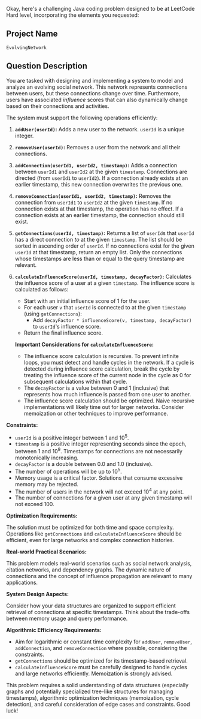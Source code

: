 Okay, here's a challenging Java coding problem designed to be at LeetCode Hard level, incorporating the elements you requested:

## Project Name

`EvolvingNetwork`

## Question Description

You are tasked with designing and implementing a system to model and analyze an evolving social network. This network represents connections between users, but these connections change over time. Furthermore, users have associated *influence* scores that can also dynamically change based on their connections and activities.

The system must support the following operations efficiently:

1.  **`addUser(userId)`:** Adds a new user to the network. `userId` is a unique integer.

2.  **`removeUser(userId)`:** Removes a user from the network and all their connections.

3.  **`addConnection(userId1, userId2, timestamp)`:** Adds a connection between `userId1` and `userId2` at the given `timestamp`.  Connections are directed (from `userId1` to `userId2`).  If a connection already exists at an earlier timestamp, this new connection overwrites the previous one.

4.  **`removeConnection(userId1, userId2, timestamp)`:** Removes the connection from `userId1` to `userId2` at the given `timestamp`. If no connection exists at that timestamp, the operation has no effect. If a connection exists at an earlier timestamp, the connection should still exist.

5.  **`getConnections(userId, timestamp)`:** Returns a list of `userId`s that `userId` has a direct connection *to* at the given `timestamp`.  The list should be sorted in ascending order of `userId`. If no connections exist for the given `userId` at that timestamp, return an empty list. Only the connections whose timestamps are less than or equal to the query timestamp are relevant.

6.  **`calculateInfluenceScore(userId, timestamp, decayFactor)`:** Calculates the influence score of a user at a given `timestamp`. The influence score is calculated as follows:

    *   Start with an initial influence score of 1 for the user.
    *   For each user `v` that `userId` is connected to at the given `timestamp` (using `getConnections`):
        *   Add `decayFactor * influenceScore(v, timestamp, decayFactor)` to `userId`'s influence score.
    *   Return the final influence score.

    **Important Considerations for `calculateInfluenceScore`:**

    *   The influence score calculation is recursive.  To prevent infinite loops, you must detect and handle cycles in the network. If a cycle is detected during influence score calculation, break the cycle by treating the influence score of the current node in the cycle as 0 for subsequent calculations within that cycle.
    *   The `decayFactor` is a value between 0 and 1 (inclusive) that represents how much influence is passed from one user to another.
    *   The influence score calculation should be optimized. Naive recursive implementations will likely time out for larger networks.  Consider memoization or other techniques to improve performance.

**Constraints:**

*   `userId` is a positive integer between 1 and 10<sup>5</sup>.
*   `timestamp` is a positive integer representing seconds since the epoch, between 1 and 10<sup>9</sup>. Timestamps for connections are not necessarily monotonically increasing.
*   `decayFactor` is a double between 0.0 and 1.0 (inclusive).
*   The number of operations will be up to 10<sup>5</sup>.
*   Memory usage is a critical factor. Solutions that consume excessive memory may be rejected.
*   The number of users in the network will not exceed 10<sup>4</sup> at any point.
*   The number of connections for a given user at any given timestamp will not exceed 100.

**Optimization Requirements:**

The solution must be optimized for both time and space complexity.  Operations like `getConnections` and `calculateInfluenceScore` should be efficient, even for large networks and complex connection histories.

**Real-world Practical Scenarios:**

This problem models real-world scenarios such as social network analysis, citation networks, and dependency graphs. The dynamic nature of connections and the concept of influence propagation are relevant to many applications.

**System Design Aspects:**

Consider how your data structures are organized to support efficient retrieval of connections at specific timestamps. Think about the trade-offs between memory usage and query performance.

**Algorithmic Efficiency Requirements:**

*   Aim for logarithmic or constant time complexity for `addUser`, `removeUser`, `addConnection`, and `removeConnection` where possible, considering the constraints.
*   `getConnections` should be optimized for its timestamp-based retrieval.
*   `calculateInfluenceScore` must be carefully designed to handle cycles and large networks efficiently.  Memoization is strongly advised.

This problem requires a solid understanding of data structures (especially graphs and potentially specialized tree-like structures for managing timestamps), algorithmic optimization techniques (memoization, cycle detection), and careful consideration of edge cases and constraints. Good luck!
